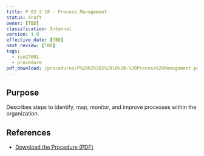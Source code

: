 ```yaml
---
title: P 02 2 10 - Process Management
status: draft
owner: [TBD]
classification: Internal
version: 1.0
effective_date: [TBD]
next_review: [TBD]
tags:
  - iso27001
  - procedure
pdf_download: /procedures/P%2002%202%2010%20-%20Process%20Management.pdf
---
```


## Purpose
Describes steps to identify, map, monitor, and improve processes within the organization.

## References
- [Download the Procedure (PDF)](/procedures/P%2002%202%2010%20-%20Process%20Management.pdf)
